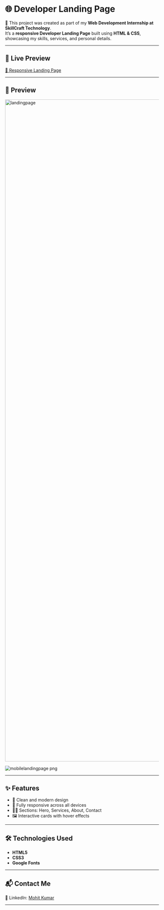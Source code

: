 # 🌐 Developer Landing Page  


🚀 This project was created as part of my **Web Development Internship at SkillCraft Technology**.  
It’s a **responsive Developer Landing Page** built using **HTML & CSS**, showcasing my skills, services, and personal details.  

---

## 🚀 Live Preview 

[🔗 Responsive Landing Page](https://responsive-my-landingpage.netlify.app/)

---

## 📸 Preview  

<img width="1920" height="2165" alt="landingpage" src="https://github.com/user-attachments/assets/d8f0ab43-ac3e-4e8e-9f18-ae85ea74b316" />




![mobilelandingpage png](https://github.com/user-attachments/assets/f614d7ed-4ba9-4380-991d-beeddbc5be3e)

---

## ✨ Features  
- 🎨 Clean and modern design  
- 📱 Fully responsive across all devices  
- 🧑‍💻 Sections: Hero, Services, About, Contact  
- 🖼️ Interactive cards with hover effects  

---

## 🛠️ Technologies Used  
- **HTML5**  
- **CSS3**  
- **Google Fonts**  

---

## 📬 Contact Me  

🔗 LinkedIn: [Mohit Kumar](https://www.linkedin.com/in/mohit-kumar16)  

---
